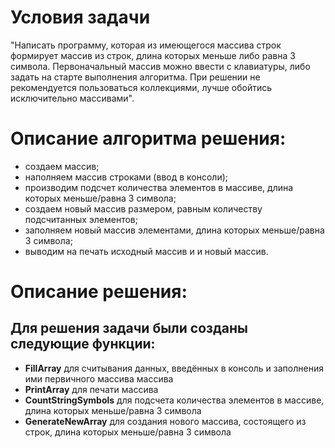 
# Условия задачи #
"Написать программу, которая из имеющегося массива строк формирует массив из строк, длина которых меньше либо равна 3 символа. Первоначальный массив можно ввести с клавиатуры, либо задать на старте выполнения алгоритма. При решении не рекомендуется пользоваться коллекциями, лучше обойтись исключительно массивами".

# Описание алгоритма решения: #
* создаем массив;
* наполняем массив строками (ввод в консоли);
* производим подсчет количества элементов в массиве, длина которых меньше/равна 3 символа;
* создаем новый массив размером, равным количеству подсчитанных элементов;
* заполняем новый массив элементами, длина которых меньше/равна 3 символа;
* выводим на печать исходный массив и и новый массив.

# Описание решения: #
## Для решения задачи были созданы следующие функции: ##
* **FillArray** для считывания данных, введённых в консоль и заполнения ими первичного массива массива 
* **PrintArray** для печати массива
* **CountStringSymbols** для подсчета количества элементов в массиве, длина которых меньше/равна 3 символа
* **GenerateNewArray** для создания нового массива, состоящего из строк, длина которых меньше/равна 3 символа

